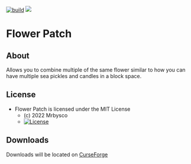 [![build](https://github.com/Mrbysco/FlowerPatch/actions/workflows/build.yml/badge.svg)](https://github.com/Mrbysco/FlowerPatch/actions/workflows/build.yml) 
[![](http://cf.way2muchnoise.eu/versions/641038.svg)](https://www.curseforge.com/minecraft/mc-mods/flower-patch)

# Flower Patch #

## About ##
Allows you to combine multiple of the same flower similar to how you can have multiple sea pickles and candles in a block space.

## License ##
* Flower Patch is licensed under the MIT License
  - (c) 2022 Mrbysco
  - [![License](https://img.shields.io/badge/License-MIT-red.svg?style=flat)](http://opensource.org/licenses/MIT)

## Downloads ##
Downloads will be located on [CurseForge](https://www.curseforge.com/minecraft/mc-mods/flower-patch)